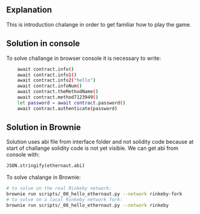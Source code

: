 ## Explanation

This is introduction chalange in order to get familiar how to play the game.

## Solution in console

To solve challange in browser console it is necessary to write:
```bash
    await contract.info()
    await contract.info1()
    await contract.info2("hello")
    await contract.infoNum()
    await contract.theMethodName()
    await contract.method7123949()
    let password = await contract.password()
    await contract.authenticate(password)
```

## Solution in Brownie

Solution uses abi file from interface folder and not solidity code because at start of challange solidity code is not yet visible. We can get abi from console with:
```bash
JSON.stringify(ethernaut.abi)
```

To solve chalange in Brownie:
```bash
# to solve on the real Rinkeby network:
brownie run scripts/_00_hello_ethernaut.py --network rinkeby-fork
# to solve on a local Rinkeby network fork:
brownie run scripts/_00_hello_ethernaut.py --network rinkeby
```